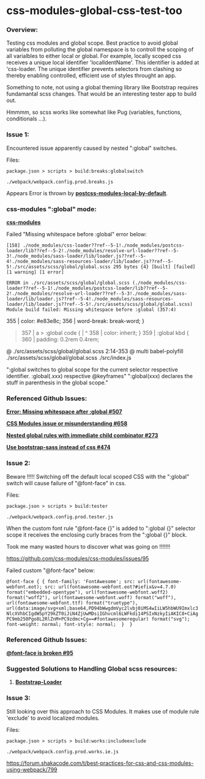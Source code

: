 # css-modules-global-css-test-too

### Overview:
Testing css modules and global scope. Best practice to avoid global variables from polluting the global namespace is to controll the scoping of all varialbles to either local or global. For example, locally scoped css receives a unique local identifier 'localIdentName'. This identifier is added at 'css-loader. The unique identifier prevents selectors from clashing so thereby enabling controlled, efficient use of styles throught an app.

Something to note, not using a global theming library like Bootstrap requires fundamantal scss changes. That would be an interesting tester app to build out.

Hmmmm, so scss works like somewhat like Pug (variables, functions, conditionals ...).


### Issue 1:
Encountered issue apparently caused by nested ":global" switches.

Files:

`package.json > scripts > build:breaks:globalswitch`

`./webpack/webpack.config.prod.breaks.js`

Appears Error is thrown by [**postcss-modules-local-by-default**](https://github.com/css-modules/postcss-modules-local-by-default/blob/master/index.js#L26).

### css-modules ":global" mode:
[**css-modules**](https://github.com/css-modules/css-modules)


Failed "Missing whitespace before :global" error below:

`[158] ./node_modules/css-loader??ref--5-1!./node_modules/postcss-loader/lib??ref--5-2!./node_modules/resolve-url-loader??ref--5-3!./node_modules/sass-loader/lib/loader.js??ref--5-4!./node_modules/sass-resources-loader/lib/loader.js??ref--5-5!./src/assets/scss/global/global.scss 295 bytes {4} [built] [failed] [1 warning] [1 error]`


`ERROR in ./src/assets/scss/global/global.scss (./node_modules/css-loader??ref--5-1!./node_modules/postcss-loader/lib??ref--5-2!./node_modules/resolve-url-loader??ref--5-3!./node_modules/sass-loader/lib/loader.js??ref--5-4!./node_modules/sass-resources-loader/lib/loader.js??ref--5-5!./src/assets/scss/global/global.scss)
Module build failed: Missing whitespace before :global (357:4)`

  355 |     color: #e83e8c;
  356 |     word-break: break-word; }
> 357 |     a > :global code {
      |    ^
  358 |       color: inherit; }
  359 |   :global kbd {
  360 |     padding: 0.2rem 0.4rem;

 @ ./src/assets/scss/global/global.scss 2:14-353
 @ multi babel-polyfill ./src/assets/scss/global/global.scss ./src/index.js


":global switches to global scope for the current selector respective identifier. :global(.xxx) respective @keyframes"
":global(xxx) declares the stuff in parenthesis in the global scope."


### Referenced Github Issues:

[**Error: Missing whitespace after :global #507**](https://github.com/webpack-contrib/sass-loader/issues/507)

[**CSS Modules issue or misunderstanding #658**](https://github.com/davezuko/react-redux-starter-kit/issues/658)

[**Nested global rules with immediate child combinator #273**](https://github.com/css-modules/css-modules/issues/273)

[**Use bootstrap-sass instead of css #474**](https://github.com/davezuko/react-redux-starter-kit/issues/474)


### Issue 2:
Beware !!!!! Switching off the default local scoped CSS with the ":global" switch will cause failure of "@font-face" in css.

Files:

`package.json > scripts > build:tester`

`./webpack/webpack.config.prod.tester.js`

When the custom font rule "@font-face {}" is added to ":global {}" selector scope it receives the enclosing curly braces from the  ":global {}" block. 

Took me many wasted hours to discover what was going on !!!!!!!

https://github.com/css-modules/css-modules/issues/95

Failed custom "@font-face" below:

`@font-face {
   {
    font-family: 'FontAwesome';
    src: url(fontawesome-webfont.eot);
    src: url(fontawesome-webfont.eot?#iefix&v=4.7.0) format("embedded-opentype"), url(fontawesome-webfont.woff2) format("woff2"), url(fontawesome-webfont.woff) format("woff"), url(fontawesome-webfont.ttf) format("truetype"), url(data:image/svg+xml;base64,PD94bWwgdmVyc2lvbj0iMS4wIiLW5hbWU9Imxlc3NlcXVhbCIgdW5pY29kZT0iJiN4ZjUwMDsiIGhvcml6LWFkdi14PSIxNzkyIiAKIC8+CiAgPC9mb250Pgo8L2RlZnM+PC9zdmc+Cg==#fontawesomeregular) format("svg");
    font-weight: normal;
    font-style: normal; 
    } 
  }`


### Referenced Github Issues:

[**@font-face is broken #95**](https://github.com/css-modules/css-modules/issues/95)


### Suggested Solutions to Handling Global scss resources:

1) [**Bootstrap-Loader**](https://github.com/shakacode/bootstrap-loader)


### Issue 3:
Still looking over this approach to CSS Modules. It makes use of module rule 'exclude' to avoid localized modules.


Files:

`package.json > scripts > build:works:includeexclude`

`./webpack/webpack.config.prod.works.ie.js`



https://forum.shakacode.com/t/best-practices-for-css-and-css-modules-using-webpack/799





